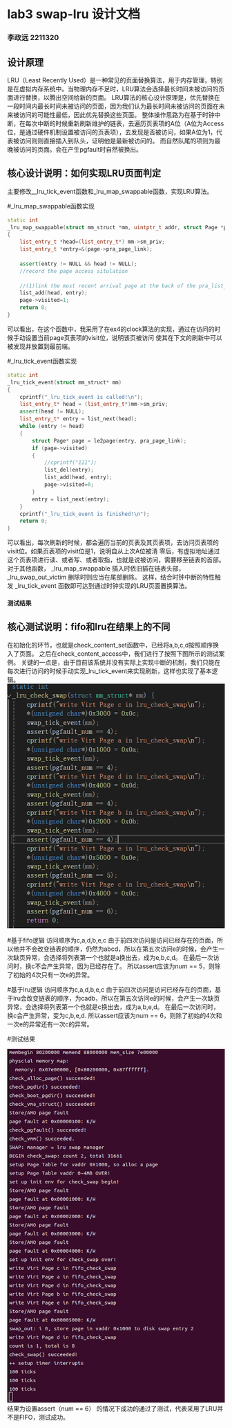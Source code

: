 # lab3 swap-lru 设计文档

### 李政远 2211320
## 设计原理

LRU（Least Recently Used）是一种常见的页面替换算法，用于内存管理，特别是在虚拟内存系统中。当物理内存不足时，LRU算法会选择最长时间未被访问的页面进行替换，以腾出空间给新的页面。
LRU算法的核心设计原理是，优先替换在一段时间内最长时间未被访问的页面，因为我们认为最长时间未被访问的页面在未来被访问的可能性最低，因此优先替换这些页面。
整体操作思路为在基于时钟中断，在每次中断的时候重新刷新维护的链表，去遍历页表项的A位（A位为Access位，是通过硬件机制设置被访问的页表项），去发现是否被访问，如果A位为1，代表被访问则则直接插入到队头，证明他是最新被访问的。
而自然队尾的项则为最晚被访问的页面。会在产生pgfault时自然被换出。

## 核心设计说明：如何实现LRU页面判定

主要修改__lru_tick_event函数和_lru_map_swappable函数，实现LRU算法。

#_lru_map_swappable函数实现
```cpp {.line-numbers}
static int
_lru_map_swappable(struct mm_struct *mm, uintptr_t addr, struct Page *page, int swap_in)
{
    list_entry_t *head=(list_entry_t*) mm->sm_priv;
    list_entry_t *entry=&(page->pra_page_link);
 
    assert(entry != NULL && head != NULL);
    //record the page access situlation

    //(1)link the most recent arrival page at the back of the pra_list_head qeueue.
    list_add(head, entry);
    page->visited=1;
    return 0;
}
```
可以看出，在这个函数中，我采用了在ex4的clock算法的实现，通过在访问的时候手动设置当前page页表项的visit位，说明该页被访问
使其在下文的刷新中可以被发现并放置到最前端。

#_lru_tick_event函数实现
```cpp {.line-numbers}
static int
_lru_tick_event(struct mm_struct* mm)
{
    cprintf("_lru_tick_event is called!\n");
    list_entry_t* head = (list_entry_t*)mm->sm_priv;
    assert(head != NULL);
    list_entry_t* entry = list_next(head);
    while (entry != head)
    {
        struct Page* page = le2page(entry, pra_page_link);
        if (page->visited)
        {
            //cprintf("111");
            list_del(entry);
            list_add(head, entry);
            page->visited=0;
        }
        entry = list_next(entry);
    }
    cprintf("_lru_tick_event is finished!\n");
    return 0;
}
```
可以看出，每次刷新的时候，都会遍历当前的页表及其页表项，去访问页表项的visit位。如果⻚表项的visit位是1，说明⾃从上次A位被清
零后，有虚拟地址通过这个⻚表项进⾏读、或者写、或者取指，也就是说被访问，需要移⾄链表的⾸部。
对于其他函数， _lru_map_swappable 插⼊时依旧插在链表头部， _lru_swap_out_victim 删除时则应当在尾部删除。
这样，结合时钟中断的特性触发 _lru_tick_event 函数即可达到通过时钟实现的LRU⻚⾯置换算法。

#### 测试结果
## 核心测试说明：fifo和lru在结果上的不同
在初始化的环节，也就是check_content_set函数中，已经将a,b,c,d按照顺序换入了页面。
之后在check_content_access中，我们进行了按照下图所示的测试案例。
关键的一点是，由于目前该系统并没有实际上实现中断的机制，我们只能在每次进行访问的时候手动实现_lru_tick_event来实现刷新，这样也实现了基本逻辑。
![](lru_test.png)

#基于fifo逻辑
访问顺序为c,a,d,b,e,c
由于前四次访问是访问已经存在的页面，所以他并不会改变链表的顺序，仍然为abcd，所以在第五次访问e的时候，会产生一次缺页异常，会选择将列表第一个也就是a换出去，成为e,b,c,d。
在最后一次访问时，换c不会产生异常，因为已经存在了。
所以assert应该为num == 5，则除了初始的4次只有一次e的异常。

#基于lru逻辑
访问顺序为c,a,d,b,e,c
由于前四次访问是访问已经存在的页面，基于lru会改变链表的顺序，为cadb，所以在第五次访问e的时候，会产生一次缺页异常，会选择将列表第一个也就是c换出去，成为a,b,e,d。
在最后一次访问时，换c会产生异常，变为c,b,e,d.
所以assert应该为num == 6，则除了初始的4次和一次e的异常还有一次c的异常。

#测试结果

![](lru_grade.png)
结果为设置assert（num == 6） 的情况下成功的通过了测试，代表采用了LRU并不是FIFO，测试成功。


